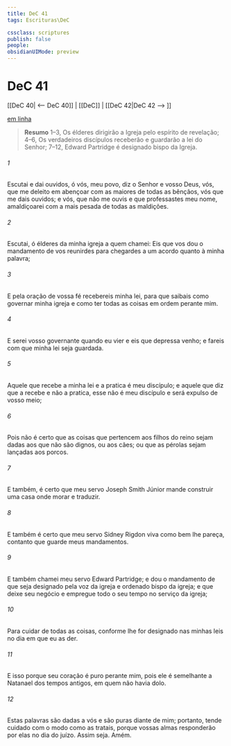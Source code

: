 ```yaml
---
title: DeC 41
tags: Escrituras\DeC

cssclass: scriptures
publish: false
people:
obsidianUIMode: preview
---
```


# DeC 41
[[DeC 40| <-- DeC 40]] | [[DeC]] | [[DeC 42|DeC 42 --> ]]

[em linha](https://churchofjesuschrist.org/study/scriptures/dc-testament/dc/41?lang=por)

> __Resumo__
1–3, Os élderes dirigirão a Igreja pelo espírito de revelação; 4–6, Os verdadeiros discípulos receberão e guardarão a lei do Senhor; 7–12, Edward Partridge é designado bispo da Igreja.

###### 1 
Escutai e dai ouvidos, ó vós, meu povo, diz o Senhor e vosso Deus, vós, que me deleito em abençoar com as maiores de todas as bênçãos, vós que me dais ouvidos; e vós, que não me ouvis e que professastes meu nome, amaldiçoarei com a mais pesada de todas as maldições.

###### 2 
Escutai, ó élderes da minha igreja a quem chamei: Eis que vos dou o mandamento de vos reunirdes para chegardes a um acordo quanto à minha palavra;

###### 3 
E pela oração de vossa fé recebereis minha lei, para que saibais como governar minha igreja e como ter todas as coisas em ordem perante mim.

###### 4 
E serei vosso governante quando eu vier e eis que depressa venho; e fareis com que minha lei seja guardada.

###### 5 
Aquele que recebe a minha lei e a pratica é meu discípulo; e aquele que diz que a recebe e não a pratica, esse não é meu discípulo e será expulso de vosso meio;

###### 6 
Pois não é certo que as coisas que pertencem aos filhos do reino sejam dadas aos que não são dignos, ou aos cães; ou que as pérolas sejam lançadas aos porcos.

###### 7 
E também, é certo que meu servo Joseph Smith Júnior mande construir uma casa onde morar e traduzir.

###### 8 
E também é certo que meu servo Sidney Rigdon viva como bem lhe pareça, contanto que guarde meus mandamentos.

###### 9 
E também chamei meu servo Edward Partridge; e dou o mandamento de que seja designado pela voz da igreja e ordenado bispo da igreja; e que deixe seu negócio e empregue todo o seu tempo no serviço da igreja;

###### 10 
Para cuidar de todas as coisas, conforme lhe for designado nas minhas leis no dia em que eu as der.

###### 11 
E isso porque seu coração é puro perante mim, pois ele é semelhante a Natanael dos tempos antigos, em quem não havia dolo.

###### 12 
Estas palavras são dadas a vós e são puras diante de mim; portanto, tende cuidado com o modo como as tratais, porque vossas almas responderão por elas no dia do juízo. Assim seja. Amém.

